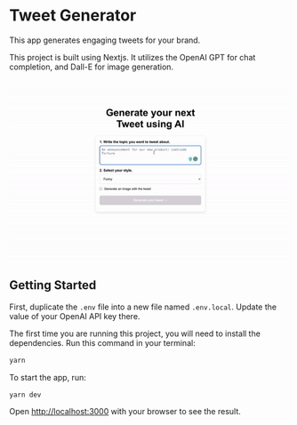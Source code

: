 # Tweet Generator

This app generates engaging tweets for your brand.

This project is built using Nextjs. It utilizes the OpenAI GPT for chat completion, and Dall-E for image generation.

<img src="tweet-generator-demo.gif" alt="app demo" width=600>

## Getting Started

First, duplicate the `.env` file into a new file named `.env.local`. Update the value of your OpenAI API key there.

The first time you are running this project, you will need to install the dependencies. Run this command in your terminal:

```bash
yarn
```

To start the app, run:

```bash
yarn dev
```

Open [http://localhost:3000](http://localhost:3000) with your browser to see the result.
